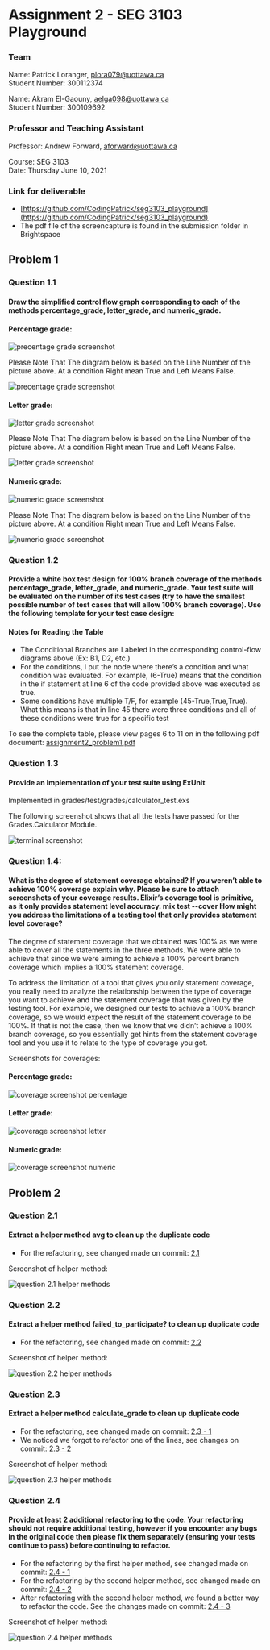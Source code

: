 # Assignment 2 - SEG 3103 Playground

### Team

Name: Patrick Loranger, plora079@uottawa.ca<br>
Student Number: 300112374<br>

Name: Akram El-Gaouny, aelga098@uottawa.ca<br>
Student Number: 300109692

### Professor and Teaching Assistant

Professor: Andrew Forward, aforward@uottawa.ca<br>

Course: SEG 3103<br>
Date: Thursday June 10, 2021

### Link for deliverable

* [https://github.com/CodingPatrick/seg3103_playground](https://github.com/CodingPatrick/seg3103_playground)
* The pdf file of the screencapture is found in the submission folder in Brightspace

## Problem 1

### Question 1.1
#### Draw the simplified control flow graph corresponding to each of the methods percentage_grade, letter_grade, and numeric_grade.

#### Percentage grade:

![precentage grade screenshot](assets/percentage_grade.png)

Please Note That The diagram below is based on the Line Number of the picture above.
At a condition Right mean True and Left Means False.

![precentage grade screenshot](assets/percentage_grade_diagram.png)

#### Letter grade:

![letter grade screenshot](assets/letter_grade.png)

Please Note That The diagram below is based on the Line Number of the picture above.
At a condition Right mean True and Left Means False.

![letter grade screenshot](assets/letter_grade_diagram.png)

#### Numeric grade:

![numeric grade screenshot](assets/numeric_grade.png)

Please Note That The diagram below is based on the Line Number of the picture above.
At a condition Right mean True and Left Means False.

![numeric grade screenshot](assets/numeric_grade_diagram.png)

### Question 1.2
#### Provide a white box test design for 100% branch coverage of	the methods percentage_grade, letter_grade, and numeric_grade. Your test suite will be evaluated	on the	number of its	test cases (try to have the smallest possible number of test cases	that will allow	 100% branch	coverage). Use the following template for	 your test case	design:

#### Notes for Reading the Table

* The Conditional Branches are Labeled in the corresponding control-flow diagrams above (Ex: B1, D2, etc.)
* For the conditions, I put the node where there’s a condition and what condition was evaluated. For example, (6-True) means that the condition in the if statement at line 6 of the code provided above was executed as true.
* Some conditions have multiple T/F, for example (45-True,True,True). What this means is that in line 45 there were three conditions and all of these conditions were true for a specific test

To see the complete table, please view pages 6 to 11 on in the following pdf document: [assignment2_problem1.pdf](assignment2_problem1.pdf)

### Question 1.3
#### Provide an Implementation of your test suite using ExUnit

Implemented in grades/test/grades/calculator_test.exs

The following screenshot shows that all the tests have passed for the Grades.Calculator Module.

![terminal screenshot](assets/terminal.png)

### Question 1.4:  
#### What is the degree of statement coverage obtained? If you weren’t able to achieve 100% coverage explain why. Please be sure to attach screenshots of your coverage results. Elixir’s coverage tool is primitive, as it only provides statement level accuracy. mix test --cover How might you address the limitations of a testing tool that only provides statement level coverage?

The degree of statement coverage that we obtained was 100% as we were able to cover all the statements in the three methods. We were able to achieve that since we were aiming to achieve a 100% percent branch coverage which implies a 100% statement coverage.

To address the limitation of a tool that gives you only statement coverage, you really need to analyze the relationship between the type of coverage you want to achieve and the statement coverage that was given by the testing tool. For example, we designed our tests to achieve a 100% branch coverage, so we would expect the result of the statement coverage to be 100%. If that is not the case, then we know that we didn’t achieve a 100% branch coverage, so you essentially get hints from the statement coverage tool and you use it to relate to the type of coverage you got.

Screenshots for coverages:

#### Percentage grade:

![coverage screenshot percentage](assets/coverage_percentage.png)

#### Letter grade: 

![coverage screenshot letter](assets/coverage_letter.png)

#### Numeric grade:

![coverage screenshot numeric](assets/coverage_numeric.png)

## Problem 2

### Question 2.1
#### Extract a helper method avg to clean up the duplicate code

* For the refactoring, see changed made on commit: [2.1](https://github.com/CodingPatrick/seg3103_playground/commit/c0cf11fda5dec44e1967f77384103ff19eaf61a3#diff-e4af7700659190dcf094daede863a09f5533c5e3d74c1eea4679f71c94c394c9)

Screenshot of helper method:

![question 2.1 helper methods](assets/problem2_question1.png)

### Question 2.2
#### Extract a helper method failed_to_participate? to clean up duplicate code

* For the refactoring, see changed made on commit: [2.2](https://github.com/CodingPatrick/seg3103_playground/commit/3a1ffdd0533ce0dba98caa200906af72381906fb#diff-e4af7700659190dcf094daede863a09f5533c5e3d74c1eea4679f71c94c394c9)

Screenshot of helper method:

![question 2.2 helper methods](assets/problem2_question2.png)

### Question 2.3
#### Extract a helper method calculate_grade to clean up duplicate code

* For the refactoring, see changed made on commit: [2.3 - 1](https://github.com/CodingPatrick/seg3103_playground/commit/1084c5545c07711eeb9d814dcfc1eaf75b674995#diff-e4af7700659190dcf094daede863a09f5533c5e3d74c1eea4679f71c94c394c9)
* We noticed we forgot to refactor one of the lines, see changes on commit: [2.3 - 2](https://github.com/CodingPatrick/seg3103_playground/commit/411dae4529a75881b8ff3735a06c5fa2a95d6c0d#diff-e4af7700659190dcf094daede863a09f5533c5e3d74c1eea4679f71c94c394c9)

Screenshot of helper method:

![question 2.3 helper methods](assets/problem2_question3.png)

### Question 2.4 
#### Provide at least 2 additional refactoring to the code. Your refactoring should not require additional testing, however if you encounter any bugs in the original code then please fix them separately (ensuring your tests continue to pass) before continuing to refactor.

* For the refactoring by the first helper method, see changed made on commit: [2.4 - 1](https://github.com/CodingPatrick/seg3103_playground/commit/0e30a057576bab30cf12fca4f5445d22e475ad1d#diff-e4af7700659190dcf094daede863a09f5533c5e3d74c1eea4679f71c94c394c9)
* For the refactoring by the second helper method, see changed made on commit: [2.4 - 2](https://github.com/CodingPatrick/seg3103_playground/commit/5f35b7a82c9922f8927e1bddd76eea1150e34943#diff-e4af7700659190dcf094daede863a09f5533c5e3d74c1eea4679f71c94c394c9)
* After refactoring with the second helper method, we found a better way to refactor the code. See the changes made on commit: [2.4 - 3](https://github.com/CodingPatrick/seg3103_playground/commit/70029cfb93dd8e84d08661af5d5bb9018400473f#diff-e4af7700659190dcf094daede863a09f5533c5e3d74c1eea4679f71c94c394c9)

Screenshot of helper method:

![question 2.4 helper methods](assets/problem2_question4.png)
